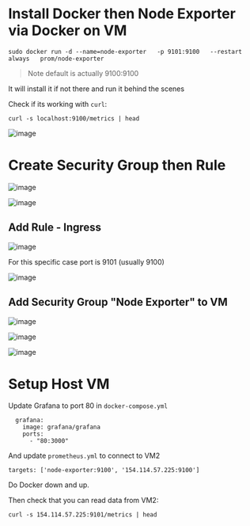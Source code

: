 # Install Docker then Node Exporter via Docker on VM

```
sudo docker run -d --name=node-exporter   -p 9101:9100   --restart always   prom/node-exporter
```

> Note default is actually 9100:9100

It will install it if not there and run it behind the scenes

Check if its working with `curl`:

```
curl -s localhost:9100/metrics | head
```

![image](https://github.com/user-attachments/assets/c1c58488-7a66-44b5-9208-e78b8fe02a43)


# Create Security Group then Rule

![image](https://github.com/user-attachments/assets/7ae6d77c-927a-420b-af45-cfa229fdce86)

![image](https://github.com/user-attachments/assets/3317466a-00a4-485a-814a-6e119a551fde)

## Add Rule - Ingress

![image](https://github.com/user-attachments/assets/96bea019-5108-44b8-892a-61c7e2aefe5b)

For this specific case port is 9101 (usually 9100)

![image](https://github.com/user-attachments/assets/6c7d16ec-83ba-446c-a565-ea3799b401cc)

## Add Security Group "Node Exporter" to VM

![image](https://github.com/user-attachments/assets/1620fc34-10bf-4e73-8ea1-e9bbf3c4d07a)

![image](https://github.com/user-attachments/assets/643b10cc-abc1-4116-8dc1-bb48d9102ddc)

![image](https://github.com/user-attachments/assets/dfd24f46-f58e-4981-b331-2cdd4b9561a3)

# Setup Host VM

Update Grafana to port 80 in `docker-compose.yml`

```
  grafana:
    image: grafana/grafana
    ports:
      - "80:3000"

```

And update `prometheus.yml` to connect to VM2

```
targets: ['node-exporter:9100', '154.114.57.225:9100']
```

Do Docker down and up.

Then check that you can read data from VM2:

```
curl -s 154.114.57.225:9101/metrics | head
```

